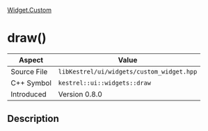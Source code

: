 [Widget.Custom](index)
# draw()
| Aspect | Value |
| --- | --- |
| Source File | `libKestrel/ui/widgets/custom_widget.hpp` |
| C++ Symbol | `kestrel::ui::widgets::draw` |
| Introduced | Version 0.8.0 |
## Description

